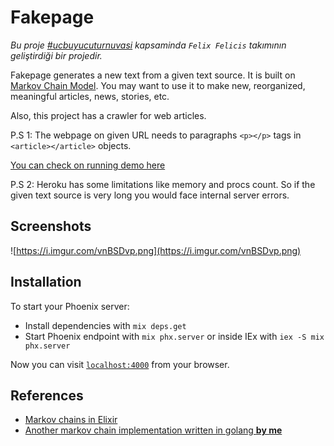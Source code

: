 # Fakepage

_Bu proje [#ucbuyucuturnuvasi](https://ucbuyucuturnuvasi.com/) kapsaminda `Felix Felicis` takımının geliştirdiği bir projedir._

Fakepage generates a new text from a given text source. It is built on [Markov Chain Model](https://en.wikipedia.org/wiki/Markov_chain). You may want to use it to make new, reorganized, meaningful articles, news, stories, etc.

Also, this project has a crawler for web articles.

P.S 1: The webpage on given URL needs to paragraphs `<p></p>` tags in `<article></article>` objects.

[You can check on running demo here](https://ancient-brushlands-26359.herokuapp.com/)

P.S 2: Heroku has some limitations like memory and procs count. So if the given text source is very long you would face internal server errors.

## Screenshots

![https://i.imgur.com/vnBSDvp.png](https://i.imgur.com/vnBSDvp.png)

## Installation

To start your Phoenix server:

  * Install dependencies with `mix deps.get`
  * Start Phoenix endpoint with `mix phx.server` or inside IEx with `iex -S mix phx.server`

Now you can visit [`localhost:4000`](http://localhost:4000) from your browser.

## References

* [Markov chains in Elixir](https://neiro.io/2016-07-31-markov-chains-in-elixir.md.html)
* [Another markov chain implementation written in golang **by me**](https://github.com/murat/mark-go-v/blob/master/main.go)